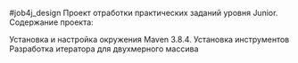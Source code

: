#job4j_design
Проект отработки практических заданий уровня Junior. Содержание проекта:

Установка и настройка окружения Maven 3.8.4.
Установка инструментов
Разработка итератора для двухмерного массива
